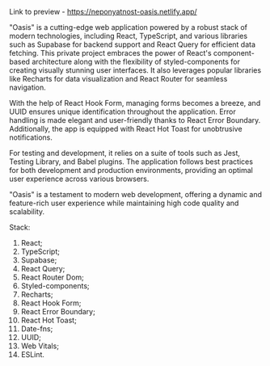 Link to preview - https://neponyatnost-oasis.netlify.app/

"Oasis" is a cutting-edge web application powered by a robust stack of modern technologies, including React, TypeScript, and various libraries such as Supabase for backend support and React Query for efficient data fetching. This private project embraces the power of React's component-based architecture along with the flexibility of styled-components for creating visually stunning user interfaces. It also leverages popular libraries like Recharts for data visualization and React Router for seamless navigation.

With the help of React Hook Form, managing forms becomes a breeze, and UUID ensures unique identification throughout the application. Error handling is made elegant and user-friendly thanks to React Error Boundary. Additionally, the app is equipped with React Hot Toast for unobtrusive notifications.

For testing and development, it relies on a suite of tools such as Jest, Testing Library, and Babel plugins. The application follows best practices for both development and production environments, providing an optimal user experience across various browsers.

"Oasis" is a testament to modern web development, offering a dynamic and feature-rich user experience while maintaining high code quality and scalability.

Stack:

1. React;
2. TypeScript;
3. Supabase;
4. React Query;
5. React Router Dom;
6. Styled-components;
7. Recharts;
8. React Hook Form;
9. React Error Boundary;
10. React Hot Toast;
11. Date-fns;
12. UUID;
13. Web Vitals;
14. ESLint.
